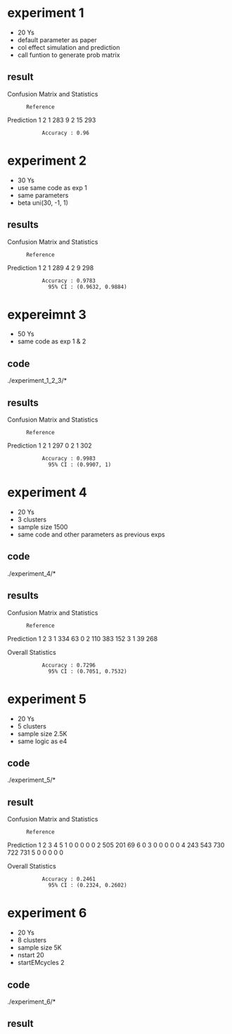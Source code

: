 # experiment 1

- 20 Ys
- default parameter as paper
- col effect simulation and prediction
- call funtion to generate prob matrix

## result

Confusion Matrix and Statistics

          Reference
Prediction   1   2
         1 283   9
         2  15 293
                                          
               Accuracy : 0.96 


# experiment 2

- 30 Ys
- use same code as exp 1
- same parameters
- beta uni(30, -1, 1)

## results

Confusion Matrix and Statistics

          Reference
Prediction   1   2
         1 289   4
         2   9 298
                                          
               Accuracy : 0.9783          
                 95% CI : (0.9632, 0.9884)


# expereimnt 3

- 50 Ys
- same code as exp 1 & 2

## code
./experiment_1_2_3/*

## results

Confusion Matrix and Statistics

          Reference
Prediction   1   2
         1 297   0
         2   1 302
                                     
               Accuracy : 0.9983     
                 95% CI : (0.9907, 1)
                 
# experiment 4

- 20 Ys
- 3 clusters
- sample size 1500
- same code and other parameters as previous exps

## code
./experiment_4/*

## results

Confusion Matrix and Statistics

          Reference
Prediction   1   2   3
         1 334  63   0
         2 110 383 152
         3   1  39 268

Overall Statistics
                                          
               Accuracy : 0.7296          
                 95% CI : (0.7051, 0.7532)


# experiment 5

- 20 Ys
- 5 clusters 
- sample size 2.5K
- same logic as e4

## code
./experiment_5/*

## result

Confusion Matrix and Statistics

          Reference
Prediction   1   2   3   4   5
         1   0   0   0   0   0
         2 505 201  69   6   0
         3   0   0   0   0   0
         4 243 543 730 722 731
         5   0   0   0   0   0

Overall Statistics
                                          
               Accuracy : 0.2461          
                 95% CI : (0.2324, 0.2602)

# experiment 6

- 20 Ys
- 8 clusters 
- sample size 5K
- nstart 20
- startEMcycles 2

## code
./experiment_6/*

## result